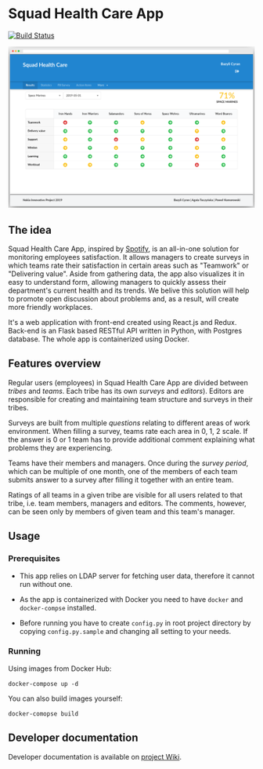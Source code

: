 # Squad Health Care App
[![Build Status](https://travis-ci.org/nokia-wroclaw/innovativeproject-health-care.svg?branch=develop)](https://travis-ci.org/nokia-wroclaw/innovativeproject-health-care)

![App screenshot](readme-image.png)

## The idea
Squad Health Care App, inspired by [Spotify](https://labs.spotify.com/2014/09/16/squad-health-check-model/), is an all-in-one solution for monitoring employees satisfaction. It allows managers to create surveys in which teams rate their satisfaction in certain areas such as "Teamwork" or "Delivering value". Aside from gathering data, the app also visualizes it in easy to understand form, allowing managers to quickly assess their department's current health and its trends. We belive this solution will help to promote open discussion about problems and, as a result, will create more friendly workplaces.

It's a web application with front-end created using React.js and Redux. Back-end is an Flask based RESTful API written in Python, with Postgres database. The whole app is containerized using Docker.

## Features overview
Regular users (employees) in Squad Health Care App are divided between _tribes_ and _teams_. Each tribe has its own _surveys_ and _editors_). Editors are responsible for creating and maintaining team structure and surveys in their tribes.

Surveys are built from multiple _questions_ relating to different areas of work environment. When filling a survey, teams rate each area in 0, 1, 2 scale. If the answer is 0 or 1 team has to provide additional comment explaining what problems they are experiencing.

Teams have their members and managers. Once during the _survey period_, which can be multiple of one month, one of the members of each team submits answer to a survey after filling it together with an entire team. 

Ratings of all teams in a given tribe are visible for all users related to that tribe, i.e. team members, managers and editors. The comments, however, can be seen only by members of given team and this team's manager.

## Usage
### Prerequisites
* This app relies on LDAP server for fetching user data, therefore it cannot run without one.

* As the app is containerized with Docker you need to have `docker` and `docker-compse` installed.

* Before running you have to create `config.py` in root project directory by copying `config.py.sample` and changing all setting to your needs.

### Running
Using images from Docker Hub:

    docker-compose up -d
    
You can also build images yourself:

    docker-comopse build

## Developer documentation
Developer documentation is available on [project Wiki](https://github.com/nokia-wroclaw/innovativeproject-health-care/wiki/Squad-Health-Care-App-Wiki).
